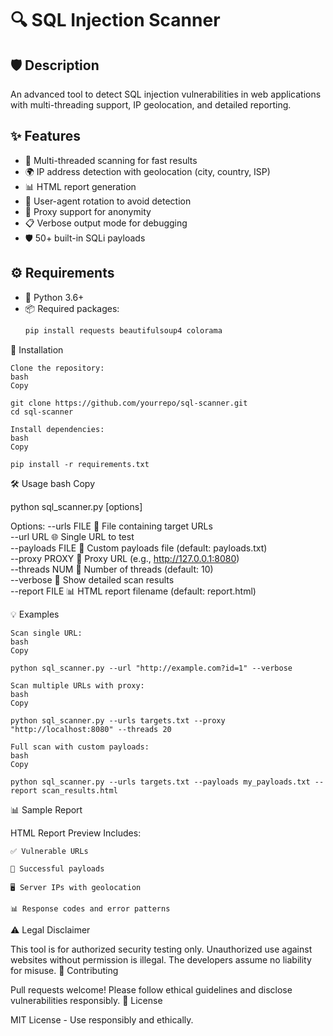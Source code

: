 # 🔍 SQL Injection Scanner 

## 🛡️ Description  
An advanced tool to detect SQL injection vulnerabilities in web applications with multi-threading support, IP geolocation, and detailed reporting.

## ✨ Features  
- 🚀 Multi-threaded scanning for fast results  
- 🌍 IP address detection with geolocation (city, country, ISP)  
- 📊 HTML report generation  
- 🔄 User-agent rotation to avoid detection  
- 🔌 Proxy support for anonymity  
- 📋 Verbose output mode for debugging  
- 🛡️ 50+ built-in SQLi payloads  

## ⚙️ Requirements  
- 🐍 Python 3.6+  
- 📦 Required packages:  
  ```bash
  pip install requests beautifulsoup4 colorama

🚀 Installation

    Clone the repository:
    bash
    Copy

    git clone https://github.com/yourrepo/sql-scanner.git
    cd sql-scanner

    Install dependencies:
    bash
    Copy

    pip install -r requirements.txt

🛠️ Usage
bash
Copy

python sql_scanner.py [options]

Options:
  --urls FILE       📄 File containing target URLs  
  --url URL         🌐 Single URL to test  
  --payloads FILE   💉 Custom payloads file (default: payloads.txt)  
  --proxy PROXY     🔌 Proxy URL (e.g., http://127.0.0.1:8080)  
  --threads NUM     🧵 Number of threads (default: 10)  
  --verbose         📢 Show detailed scan results  
  --report FILE     📊 HTML report filename (default: report.html)  

💡 Examples

    Scan single URL:
    bash
    Copy

    python sql_scanner.py --url "http://example.com?id=1" --verbose

    Scan multiple URLs with proxy:
    bash
    Copy

    python sql_scanner.py --urls targets.txt --proxy "http://localhost:8080" --threads 20

    Full scan with custom payloads:
    bash
    Copy

    python sql_scanner.py --urls targets.txt --payloads my_payloads.txt --report scan_results.html

📊 Sample Report

HTML Report Preview
Includes:

    ✅ Vulnerable URLs

    💉 Successful payloads

    🖥️ Server IPs with geolocation

    📊 Response codes and error patterns

⚠️ Legal Disclaimer

This tool is for authorized security testing only. Unauthorized use against websites without permission is illegal. The developers assume no liability for misuse.
🤝 Contributing

Pull requests welcome! Please follow ethical guidelines and disclose vulnerabilities responsibly.
📜 License

MIT License - Use responsibly and ethically.

